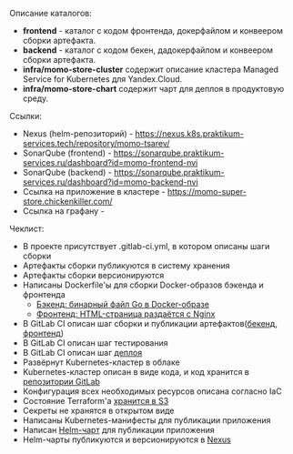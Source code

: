 Описание каталогов:
- **frontend** - каталог с кодом фронтенда, докерфайлом и конвеером сборки артефакта.
- **backend** - каталог с кодом бекен, дадокерфайлом и конвеером сборки артефакта.
- **infra/momo-store-cluster** содержит описание кластера Managed Service for Kubernetes для Yandex.Cloud.
- **infra/momo-store-chart** содержит чарт для деплоя в продуктовую среду.

Ссылки:
- Nexus (helm-репозиторий) - https://nexus.k8s.praktikum-services.tech/repository/momo-tsarev/ 
- SonarQube (frontend) - https://sonarqube.praktikum-services.ru/dashboard?id=momo-frontend-nvi 
- SonarQube (backend) - https://sonarqube.praktikum-services.ru/dashboard?id=momo-backend-nvi
- Ссылка на приложение в кластере - https://momo-super-store.chickenkiller.com/
- Ссылка на графану - 

Чеклист:
- В проекте присутствует .gitlab-ci.yml, в котором описаны шаги сборки
- Артефакты сборки публикуются в систему хранения
- Артефакты сборки версионируются
- Написаны Dockerfile'ы для сборки Docker-образов бэкенда и фронтенда
  - [Бэкенд: бинарный файл Go в Docker-образе](https://gitlab.praktikum-services.ru/std-015-37/momo-store/-/blob/main/backend/Dockerfile)
  - [Фронтенд: HTML-страница раздаётся с Nginx](https://gitlab.praktikum-services.ru/std-015-37/momo-store/-/blob/main/frontend/Dockerfile)
- В GitLab CI описан шаг сборки и публикации артефактов([бекенд](https://gitlab.praktikum-services.ru/std-015-37/momo-store/-/blob/main/backend/.gitlab-ci.yml), [фронтенд](https://gitlab.praktikum-services.ru/std-015-37/momo-store/-/blob/main/frontend/.gitlab-ci.yml))
- В GitLab CI описан шаг тестирования
- В GitLab CI описан шаг [деплоя](https://gitlab.praktikum-services.ru/std-015-37/momo-store/-/blob/main/infra/momo-store-chart/.gitlab-ci.yml)
- Развёрнут Kubernetes-кластер в облаке
- Kubernetes-кластер описан в виде кода, и код хранится в [репозитории GitLab](https://gitlab.praktikum-services.ru/std-015-37/momo-store/-/tree/main/infra/momo-store-cluster)
- Конфигурация всех необходимых ресурсов описана согласно IaC
- Состояние Terraform'а [хранится в S3](https://gitlab.praktikum-services.ru/std-015-37/momo-store/-/blob/main/infra/momo-store-cluster/versions.tf)
- Секреты не хранятся в открытом виде
- Написаны Kubernetes-манифесты для публикации приложения
- Написан [Helm-чарт](https://gitlab.praktikum-services.ru/std-015-37/momo-store/-/tree/main/infra/momo-store-chart) для публикации приложения
- Helm-чарты публикуются и версионируются в [Nexus](https://nexus.k8s.praktikum-services.tech/repository/momo-tsarev/)
